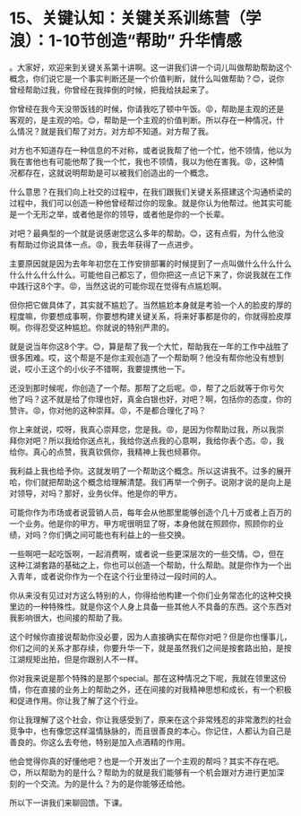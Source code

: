 # 15、关键认知：关键关系训练营（学浪）：1-10节创造“帮助” 升华情感

。大家好，欢迎来到关键关系第十讲啊。这一讲我们讲一个词儿叫做帮助帮助这个概念，你们说它是一个事实判断还是一个价值判断，就什么叫做帮助？😊，说你曾经帮助过我，你曾经在我摔倒的时候，把我给扶起来了。

你曾经在我今天没带饭钱的时候，你请我吃了顿中午饭。😡，帮助是主观的还是客观的，是主观的哈。😊，帮助是一个主观的价值判断。所以存在一种情况，什么情况？就是我们帮了对方。对方却不知道。对方帮了我。

对方也不知道存在一种信息的不对称，或者说我帮了他一个忙，他不领情，他以为我在害他也有可能他帮了我一个忙，我也不领情，我以为他在害我。😡，这种情况都存在，这就说明帮助是可以被我们创造出的一个概念。

什么意思？在我们向上社交的过程中，在我们跟我们关键关系搭建这个沟通桥梁的过程中，我们可以创造一种他曾经帮过你的现象。就是你认为他帮过。他其实可能是一个无形之举，或者他是你的领导，或者他是你的一个长辈。

对吧？最典型的一个就是说感谢您这么多年的帮助。😊，这有点假，为什么他没有帮助过你说具体一点。😡，我去年获得了一点进步。

主要原因就是因为去年年初您在工作安排部署的时候提到了一点叫做什么什么什么什么什么什么什么。可能他自己都忘了，但你把这一点记下来了，你说我就在工作中践行这8个字。😡，当然这说的可能你现在觉得有点尴尬啊。

但你把它做具体了，其实就不尴尬了。当然尴尬本身就是考验一个人的脸皮的厚的程度嘛，你要想成事啊，你要想构建关键关系，将来好事都是你的，你就得脸皮厚啊。你得忍受这种尴尬。你就说的特别严肃的。

就是说当年你这8个字。😊，算是帮了我一个大忙，帮助我在一年的工作中战胜了很多困难。哎，这个帮是不是你主观创造了一个帮助啊？他没有帮你他没有想到说，哎小王这个的小伙子不错啊，我要提携他一下。

还没到那时候呢，你创造了一个帮。那帮了之后呢。😡，帮了之后就等于你亏欠他了吗？这不就是给了你理也好，真金白银也好，对吧？啊，包括你的态度，你的赞许。😡，你对他的这种崇拜。😡，不是都合理化了吗？

你上来就说，哎呀，我真心崇拜您，您是我。😡，是因为你帮助过我，所以我崇拜你对吧？所以我给你送点礼，我给你送点我的心意啊，我给你表个态。😡，我给你。真心的点赞，我真钦佩你，我精神上我也倾慕你。

我利益上我也给予你。这就发明了一个帮助这个概念。所以这讲我不。过多的展开哈，你们就把帮助这个概念给理解清楚。我们再举一个例子。说刚才说的是向上是对领导，对吗？那好，业务伙伴。他是你的甲方。

可能你作为市场或者说营销人员，每年会从他那里能够创造个几十万或者上百万的一个业务。他是你的甲方。甲方呢很明显了呀，本身他就在照顾你，照顾你的业绩，对吗？你们俩之间可能也有利益上的一些交换。

一些啊吧一起吃饭啊，一起消费啊，或者说一些更深层次的一些交情。😊，但在这种江湖套路的基础之上，你也可以创造一个帮助，什么帮助。就是你作为一个出入青年，或者说你作为一个在这个行业里待过一段时间的人。

你从来没有见过对方这么特别的人，你得给他构建一个你们业务常态化的这种交换里边的一种特殊性。就是你这个人身上具备一些其他人不具备的东西。这个东西对我影响很大，也间接的帮助了我。

这个时候你直接说帮助你没必要，因为人直接确实在帮你对吧？但是你也懂事儿，你们之间的关系才那存续，你要升华一下，就是虽然我们之间是按套路出拍，是按江湖规矩出拍，但是你跟别人不一样。

你对我来说是那个特殊的是那个special。那在这种情况之下呢，我就在领里这份情，你在直接的业务上的帮助之外，还在间接的对我精神思想和成长，有一个积极和促进作用。你让我了解了这个行业。

你让我理解了这个社会，你让我感受到了，原来在这个非常残忍的非常激烈的社会竞争中，也有像您这样温情脉脉的，而且很善良的本心。你记住，人都认为自己是善良的。你这么去夸他，特别是加入点酒精的作用。

他会觉得你真的好懂他吧？也是一个开发出了一个主观的帮吗？其实不存在吧。😊，所以帮助为的是什么？帮助为的就是我们能够有一个机会跟对方进行更加深刻的一个交流。为的是什么？为的是你能够还给他。

所以下一讲我们来聊回馈。下课。